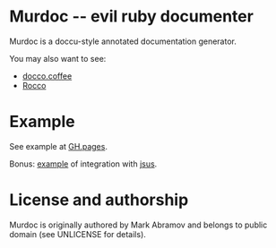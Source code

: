 Murdoc -- evil ruby documenter
==============================

Murdoc is a doccu-style annotated documentation generator.

You may also want to see:

* [docco.coffee](http://jashkenas.github.com/docco/)
* [Rocco](http://rtomayko.github.com/rocco/)

Example
=======

See example at [GH.pages](http://markiz.github.com/murdoc).

Bonus: [example](http://markiz.github.com/murdoc/docs) of integration with [jsus](http://github.com/markiz/jsus).

License and authorship
======================

Murdoc is originally authored by Mark Abramov and belongs to public domain (see UNLICENSE for details).